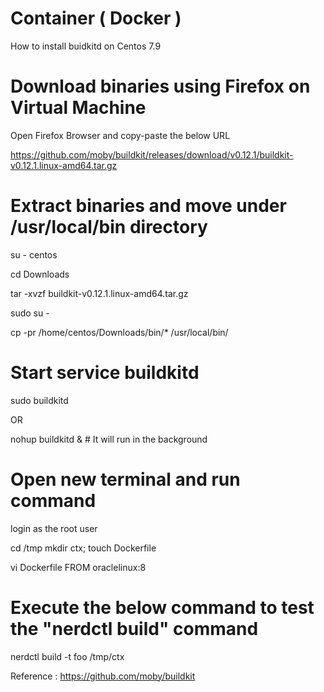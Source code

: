 # Container ( Docker )

How to install buidkitd on Centos 7.9

# Download binaries using Firefox on Virtual Machine

Open Firefox Browser and copy-paste the below URL

https://github.com/moby/buildkit/releases/download/v0.12.1/buildkit-v0.12.1.linux-amd64.tar.gz

# Extract binaries and move under /usr/local/bin directory

su - centos

cd Downloads

tar -xvzf buildkit-v0.12.1.linux-amd64.tar.gz 

sudo su -

cp -pr /home/centos/Downloads/bin/* /usr/local/bin/

# Start service buildkitd

sudo buildkitd

OR

nohup buildkitd &  # It will run in the background

# Open new terminal and run command

login as the root user

cd /tmp
mkdir ctx; touch Dockerfile

vi Dockerfile
FROM oraclelinux:8

# Execute the below command to test the "nerdctl build" command

nerdctl build -t foo /tmp/ctx


Reference :  https://github.com/moby/buildkit






